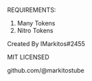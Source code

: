 REQUIREMENTS:

  1) Many Tokens
  2) Nitro Tokens


  Created By IMarkitos#2455

  MIT LICENSED 

  github.com/@markitostube